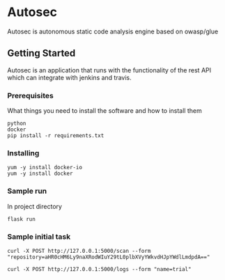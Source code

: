# Autosec
Autosec is autonomous static code analysis engine based on owasp/glue

## Getting Started

Autosec is an application that runs with the functionality of the rest API which can integrate with jenkins and travis.

### Prerequisites

What things you need to install the software and how to install them

```
python
docker
pip install -r requirements.txt
```

### Installing


```
yum -y install docker-io
yum -y install docker
```

### Sample run

In project directory

```
flask run
```

### Sample initial task

```
curl -X POST http://127.0.0.1:5000/scan --form "repository=aHR0cHM6Ly9naXRodWIuY29tL0plbXVyYWkvdHJpYWdlLmdpdA=="

curl -X POST http://127.0.0.1:5000/logs --form "name=trial"
```
